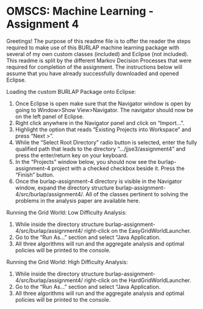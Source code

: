 OMSCS: Machine Learning - Assignment 4
======

Greetings! The purpose of this readme file is to offer the reader the steps required to make use of this BURLAP machine learning package with several of my own custom classes (included) and Eclipse (not included). This readme is split by the different Markov Decision Processes that were required for completion of the assignment. The instructions below will assume that you have already successfully downloaded and opened Eclipse.

Loading the custom BURLAP Package onto Eclipse:
1. Once Eclipse is open make sure that the Navigator window is open by going to Window>Show View>Navigator. The navigator should now be on the left panel of Eclipse.
2. Right click anywhere in the Navigator panel and click on “Import…”.
3. Highlight the option that reads “Existing Projects into Workspace” and press “Next >”.
4. While the “Select Root Directory” radio button is selected, enter the fully qualified path that leads to the directory “…/jjse3/assignment4” and press the enter/return key on your keyboard.
5. In the “Projects” window below, you should now see the burlap-assignment-4 project with a checked checkbox beside it. Press the “Finish” button.
6. Once the burlap-assignment-4 directory is visible in the Navigator window, expand the directory structure burlap-assignment-4/src/burlap/assignment4/. All of the classes pertinent to solving the problems in the analysis paper are available here.

Running the Grid World: Low Difficulty Analysis:
1. While inside the directory structure burlap-assignment-4/src/burlap/assignment4/ right-click on the EasyGridWorldLauncher.
2. Go to the “Run As…” section and select “Java Application.
3. All three algorithms will run and the aggregate analysis and optimal policies will be printed to the console.

Running the Grid World: High Difficulty Analysis:
1. While inside the directory structure burlap-assignment-4/src/burlap/assignment4/ right-click on the HardGridWorldLauncher.
2. Go to the “Run As…” section and select “Java Application.
3. All three algorithms will run and the aggregate analysis and optimal policies will be printed to the console.
